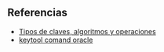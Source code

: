 
## Referencias
+ [Tipos de claves, algoritmos y operaciones](https://learn.microsoft.com/es-es/azure/key-vault/keys/about-keys-details)
+ [keytool comand oracle](https://docs.oracle.com/javase/8/docs/technotes/tools/unix/keytool.html)